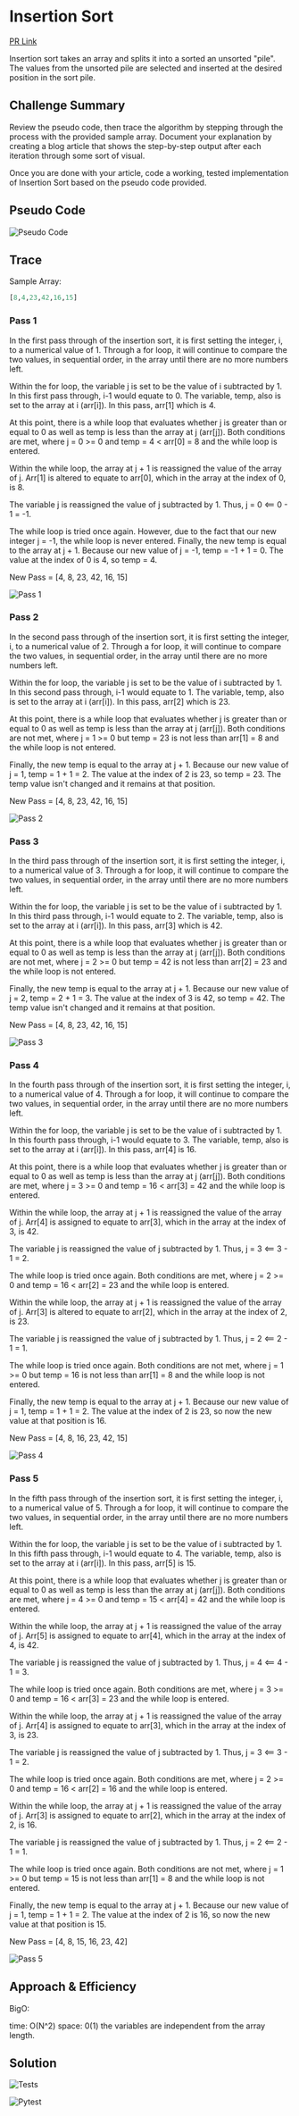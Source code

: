 # Insertion Sort

[PR Link](https://github.com/bran2miz/data-structures-and-algorithms/pull/63)

Insertion sort takes an array and splits it into a sorted an unsorted "pile". The values from the unsorted pile are selected and inserted at the desired position in the sort pile.

## Challenge Summary

Review the pseudo code, then trace the algorithm by stepping through the process with the provided sample array. Document your explanation by creating a blog article that shows the step-by-step output after each iteration through some sort of visual.

Once you are done with your article, code a working, tested implementation of Insertion Sort based on the pseudo code provided.

## Pseudo Code

![Pseudo Code](./images/psuedo_code.JPG)

## Trace

Sample Array:

```python
[8,4,23,42,16,15]
```

### Pass 1

In the first pass through of the insertion sort, it is first setting the integer, i, to a numerical value of 1. Through a for loop, it will continue to compare the two values, in sequential order, in the array until there are no more numbers left.

Within the for loop, the variable j is set to be the value of i subtracted by 1. In this first pass through, i-1 would equate to 0. The variable, temp, also is set to the array at i (arr[i]). In this pass, arr[1] which is 4.

At this point, there is a while loop that evaluates whether j is greater than or equal to 0 as well as temp is less than the array at j (arr[j]). Both conditions are met, where j = 0 >= 0 and temp = 4 < arr[0] = 8 and the while loop is entered.

Within the while loop, the array at j + 1 is reassigned the value of the array of j. Arr[1] is altered to equate to arr[0], which in the array at the index of 0, is 8.

The variable j is reassigned the value of j subtracted by 1. Thus, j = 0 <== 0 - 1 = -1.

The while loop is tried once again. However, due to the fact that our new integer j = -1, the while loop is never entered. Finally, the new temp is equal to the array at j + 1. Because our new value of j = -1, temp = -1 + 1 = 0. The value at the index of 0 is 4, so temp = 4.

New Pass = [4, 8, 23, 42, 16, 15]

![Pass 1](./images/pass-1.png)

### Pass 2

In the second pass through of the insertion sort, it is first setting the integer, i, to a numerical value of 2. Through a for loop, it will continue to compare the two values, in sequential order, in the array until there are no more numbers left.

Within the for loop, the variable j is set to be the value of i subtracted by 1. In this second pass through, i-1 would equate to 1. The variable, temp, also is set to the array at i (arr[i]). In this pass, arr[2] which is 23.

At this point, there is a while loop that evaluates whether j is greater than or equal to 0 as well as temp is less than the array at j (arr[j]). Both conditions are not met, where j = 1 >= 0 but temp = 23 is not less than arr[1] = 8 and the while loop is not entered.

Finally, the new temp is equal to the array at j + 1. Because our new value of j = 1, temp = 1 + 1 = 2. The value at the index of 2 is 23, so temp = 23. The temp value isn't changed and it remains at that position.

New Pass = [4, 8, 23, 42, 16, 15]

![Pass 2](./images/pass-2.png)

### Pass 3

In the third pass through of the insertion sort, it is first setting the integer, i, to a numerical value of 3. Through a for loop, it will continue to compare the two values, in sequential order, in the array until there are no more numbers left.

Within the for loop, the variable j is set to be the value of i subtracted by 1. In this third pass through, i-1 would equate to 2. The variable, temp, also is set to the array at i (arr[i]). In this pass, arr[3] which is 42.

At this point, there is a while loop that evaluates whether j is greater than or equal to 0 as well as temp is less than the array at j (arr[j]). Both conditions are not met, where j = 2 >= 0 but temp = 42 is not less than arr[2] = 23 and the while loop is not entered.

Finally, the new temp is equal to the array at j + 1. Because our new value of j = 2, temp = 2 + 1 = 3. The value at the index of 3 is 42, so temp = 42. The temp value isn't changed and it remains at that position.

New Pass = [4, 8, 23, 42, 16, 15]

![Pass 3](./images/pass-3.png)

### Pass 4

In the fourth pass through of the insertion sort, it is first setting the integer, i, to a numerical value of 4. Through a for loop, it will continue to compare the two values, in sequential order, in the array until there are no more numbers left.

Within the for loop, the variable j is set to be the value of i subtracted by 1. In this fourth pass through, i-1 would equate to 3. The variable, temp, also is set to the array at i (arr[i]). In this pass, arr[4] is 16.

At this point, there is a while loop that evaluates whether j is greater than or equal to 0 as well as temp is less than the array at j (arr[j]). Both conditions are met, where j = 3 >= 0 and temp = 16 < arr[3] = 42 and the while loop is entered.

Within the while loop, the array at j + 1 is reassigned the value of the array of j. Arr[4] is assigned to equate to arr[3], which in the array at the index of 3, is 42.

The variable j is reassigned the value of j subtracted by 1. Thus, j = 3 <== 3 - 1 = 2.

The while loop is tried once again. Both conditions are met, where j = 2 >= 0 and temp = 16 < arr[2] = 23 and the while loop is entered.

Within the while loop, the array at j + 1 is reassigned the value of the array of j. Arr[3] is altered to equate to arr[2], which in the array at the index of 2, is 23.

The variable j is reassigned the value of j subtracted by 1. Thus, j = 2 <== 2 - 1 = 1.

The while loop is tried once again. Both conditions are not met, where j = 1 >= 0 but temp = 16 is not less than arr[1] = 8 and the while loop is not entered.

Finally, the new temp is equal to the array at j + 1. Because our new value of j = 1, temp = 1 + 1 = 2. The value at the index of 2 is 23, so now the new value at that position is 16.

New Pass = [4, 8, 16, 23, 42, 15]

![Pass 4](./images/pass-4.png)

### Pass 5

In the fifth pass through of the insertion sort, it is first setting the integer, i, to a numerical value of 5. Through a for loop, it will continue to compare the two values, in sequential order, in the array until there are no more numbers left.

Within the for loop, the variable j is set to be the value of i subtracted by 1. In this fifth pass through, i-1 would equate to 4. The variable, temp, also is set to the array at i (arr[i]). In this pass, arr[5] is 15.

At this point, there is a while loop that evaluates whether j is greater than or equal to 0 as well as temp is less than the array at j (arr[j]). Both conditions are met, where j = 4 >= 0 and temp = 15 < arr[4] = 42 and the while loop is entered.

Within the while loop, the array at j + 1 is reassigned the value of the array of j. Arr[5] is assigned to equate to arr[4], which in the array at the index of 4, is 42.

The variable j is reassigned the value of j subtracted by 1. Thus, j = 4 <== 4 - 1 = 3.

The while loop is tried once again. Both conditions are met, where j = 3 >= 0 and temp = 16 < arr[3] = 23 and the while loop is entered.

Within the while loop, the array at j + 1 is reassigned the value of the array of j. Arr[4] is assigned to equate to arr[3], which in the array at the index of 3, is 23.

The variable j is reassigned the value of j subtracted by 1. Thus, j = 3 <== 3 - 1 = 2.

The while loop is tried once again. Both conditions are met, where j = 2 >= 0 and temp = 16 < arr[2] = 16 and the while loop is entered.

Within the while loop, the array at j + 1 is reassigned the value of the array of j. Arr[3] is assigned to equate to arr[2], which in the array at the index of 2, is 16.

The variable j is reassigned the value of j subtracted by 1. Thus, j = 2 <== 2 - 1 = 1.

The while loop is tried once again. Both conditions are not met, where j = 1 >= 0 but temp = 15 is not less than arr[1] = 8 and the while loop is not entered.

Finally, the new temp is equal to the array at j + 1. Because our new value of j = 1, temp = 1 + 1 = 2. The value at the index of 2 is 16, so now the new value at that position is 15.

New Pass = [4, 8, 15, 16, 23, 42]

![Pass 5](./images/pass-5.png)

## Approach & Efficiency

BigO:

time: O(N^2)
space: 0(1) the variables are independent from the array length.

## Solution

![Tests](./images/tests.png)

![Pytest](./images/pytest.png)

